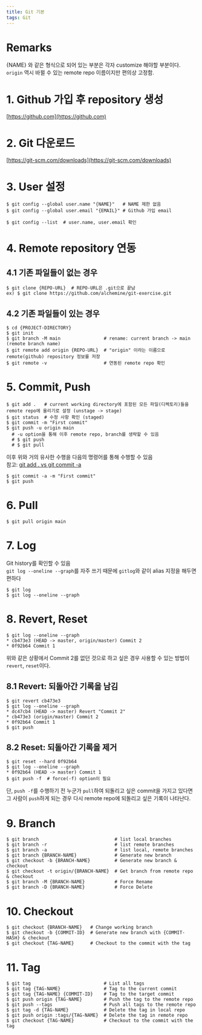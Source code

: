 ```yaml
---
title: Git 기본
tags: Git
---
```


<!--more-->

# Remarks
{NAME} 와 같은 형식으로 되어 있는 부분은 각자 customize 해야할 부분이다. \
`origin` 역시 바뀔 수 있는 remote repo 이름이지만 편의상 고정함.


# 1. Github 가입 후 repository 생성
[https://github.com](https://github.com)

# 2. Git 다운로드
[https://git-scm.com/downloads](https://git-scm.com/downloads)

# 3. User 설정
```
$ git config --global user.name "{NAME}"   # NAME 제한 없음
$ git config --global user.email "{EMAIL}" # Github 가입 email

$ git config --list  # user.name, user.email 확인 
```

# 4. Remote repository 연동
## 4.1 기존 파일들이 없는 경우
```
$ git clone {REPO-URL}  # REPO-URL은 .git으로 끝남
ex) $ git clone https://github.com/alchemine/git-exercise.git
```

## 4.2 기존 파일들이 있는 경우
```
$ cd {PROJECT-DIRECTORY}
$ git init
$ git branch -M main                # rename: current branch -> main (remote branch name)
$ git remote add origin {REPO-URL}  # "origin" 이라는 이름으로 remote(github) repository 정보를 저장
$ git remote -v                     # 연동된 remote repo 확인
```

# 5. Commit, Push
```
$ git add .   # current working directory에 포함된 모든 파일(디렉토리)들을 remote repo에 올리기로 설정 (unstage -> stage)
$ git status  # 수정 사항 확인 (staged)
$ git commit -m "First commit"
$ git push -u origin main
  # -u option을 통해 이후 remote repo, branch를 생략할 수 있음
  # $ git push
  # $ git pull
```

이후 위와 거의 유사한 수행을 다음의 명령어를 통해 수행할 수 있음 \
참고: [git add . vs git commit -a](https://stackoverflow.com/questions/3541647/git-add-vs-git-commit-a)

```
$ git commit -a -m "First commit"
$ git push
```

# 6. Pull
```
$ git pull origin main
```

# 7. Log
Git history를 확인할 수 있음 \
`git log --oneline --graph`를 자주 쓰기 때문에 `gitlog`와 같이 alias 지정을 해두면 편하다

```
$ git log
$ git log --oneline --graph
```

# 8. Revert, Reset
```
$ git log --oneline --graph
* cb473e3 (HEAD -> master, origin/master) Commit 2
* 0f92b64 Commit 1
```
위와 같은 상황에서 Commit 2를 없던 것으로 하고 싶은 경우 사용할 수 있는 방법이 `revert`, `reset`이다.

## 8.1 Revert: 되돌아간 기록을 남김
```
$ git revert cb473e3
$ git log --oneline --graph
* dc47cb4 (HEAD -> master) Revert "Commit 2"
* cb473e3 (origin/master) Commit 2
* 0f92b64 Commit 1
$ git push
```

## 8.2 Reset: 되돌아간 기록을 제거
```
$ git reset --hard 0f92b64
$ git log --oneline --graph
* 0f92b64 (HEAD -> master) Commit 1
$ git push -f  # force(-f) option이 필요
```

단, `push -f`를 수행하기 전 누군가 `pull`하여 되돌리고 싶은 commit을 가지고 있다면 그 사람이 `push`하게 되는 경우 다시 remote repo에 되돌리고 싶은 기록이 나타난다.

# 9. Branch
```
$ git branch                            # list local branches
$ git branch -r                         # list remote branches
$ git branch -a                         # list local, remote branches
$ git branch {BRANCH-NAME}              # Generate new branch
$ git checkout -b {BRANCH-NAME}         # Generate new branch & checkout
$ git checkout -t origin/{BRANCH-NAME}  # Get branch from remote repo & checkout
$ git branch -M {BRANCH-NAME}           # Force Rename
$ git branch -D {BRANCH-NAME}           # Force Delete
```

# 10. Checkout
```
$ git checkout {BRANCH-NAME}   # Change working branch
$ git checkout -b {COMMIT-ID}  # Generate new branch with {COMMIT-HASH} & checkout
$ git checkout {TAG-NAME}      # Checkout to the commit with the tag
```


# 11. Tag
```
$ git tag                           # List all tags
$ git tag {TAG-NAME}                # Tag to the current commit
$ git tag {TAG-NAME} {COMMIT-ID}    # Tag to the target commit
$ git push origin {TAG-NAME}        # Push the tag to the remote repo
$ git push --tags                   # Push all tags to the remote repo
$ git tag -d {TAG-NAME}             # Delete the tag in local repo
$ git push origin :tags/{TAG-NAME}  # Delete the tag in remote repo
$ git checkout {TAG-NAME}           # Checkout to the commit with the tag
```
